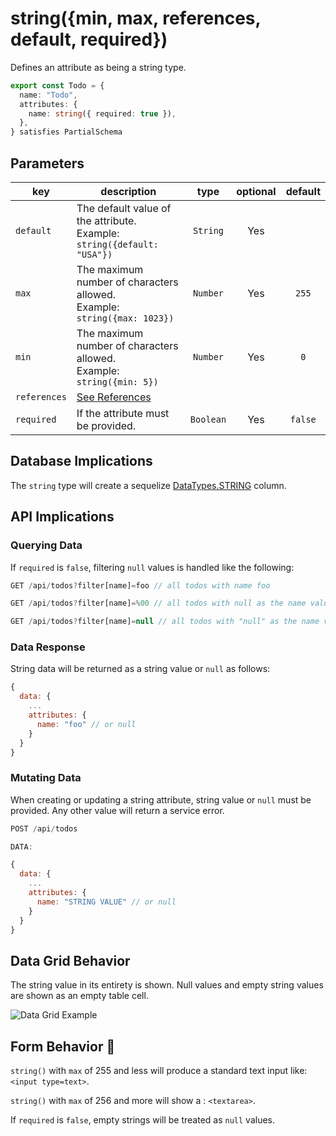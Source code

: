 # string({min, max, references, default, required})

Defines an attribute as being a string type.

```ts
export const Todo = {
  name: "Todo",
  attributes: {
    name: string({ required: true }),
  },
} satisfies PartialSchema
```

## Parameters

| key          | description                                                                    |   type    | optional | default |
| ------------ | ------------------------------------------------------------------------------ | :-------: | :------: | :-----: |
| `default`    | The default value of the attribute. <br/> Example: `string({default: "USA"})`  | `String`  |   Yes    |         |
| `max`        | The maximum number of characters allowed. <br/> Example: `string({max: 1023})` | `Number`  |   Yes    |  `255`  |
| `min`        | The maximum number of characters allowed. <br/> Example: `string({min: 5})`    | `Number`  |   Yes    |   `0`   |
| `references` | [See References]()                                                             |           |          |         |
| `required`   | If the attribute must be provided.                                             | `Boolean` |   Yes    | `false` |

## Database Implications

The `string` type will create a sequelize [DataTypes.STRING](https://sequelize.org/docs/v6/core-concepts/model-basics/#strings) column.

## API Implications

### Querying Data

If `required` is `false`, filtering `null` values is handled like the following:

```js
GET /api/todos?filter[name]=foo // all todos with name foo

GET /api/todos?filter[name]=%00 // all todos with null as the name value

GET /api/todos?filter[name]=null // all todos with "null" as the name value
```

### Data Response

String data will be returned as a string value or `null` as follows:

```js
{
  data: {
    ...
    attributes: {
      name: "foo" // or null
    }
  }
}
```

### Mutating Data

When creating or updating a string attribute, string value or `null` must be provided. Any other value will return a service error.

```js
POST /api/todos

DATA:

{
  data: {
    ...
    attributes: {
      name: "STRING VALUE" // or null
    }
  }
}
```

## Data Grid Behavior

The string value in its entirety is shown. Null values and empty string values are shown as an empty table cell.

![Data Grid Example](https://github.com/bitovi/hatchify/assets/109013/9e67c44d-11c2-434e-9bcc-68cefbfc3f95)

## Form Behavior 🛑

`string()` with `max` of 255 and less will produce a standard text input like: `<input type=text>`.

`string()` with `max` of 256 and more will show a : `<textarea>`.

If `required` is `false`, empty strings will be treated as `null` values.
